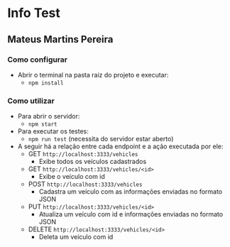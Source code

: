 # Info Test
## Mateus Martins Pereira
### Como configurar
- Abrir o terminal na pasta raiz do projeto e executar:
    - `npm install`
### Como utilizar
- Para abrir o servidor:
    - `npm start`
- Para executar os testes:
    - `npm run test` (necessita do servidor estar aberto)
-  A seguir há a relação entre cada endpoint e a ação executada por ele:
    - GET `http://localhost:3333/vehicles`
        - Exibe todos os veículos cadastrados
    - GET `http://localhost:3333/vehicles/<id>`
        - Exibe o veículo com id <id>
    - POST `http://localhost:3333/vehicles`
        - Cadastra um veículo com as informações enviadas no formato JSON
    - PUT `http://localhost:3333/vehicles/<id>`
        - Atualiza um veículo com id <id> e informações enviadas no formato JSON
    - DELETE `http://localhost:3333/vehicles/<id>`
        - Deleta um veículo com id <id>
